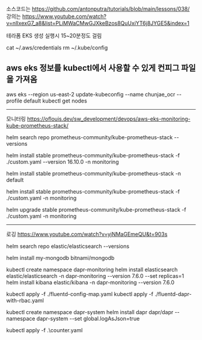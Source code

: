 소스코드는 https://github.com/antonputra/tutorials/blob/main/lessons/038/
강의는 https://www.youtube.com/watch?v=nIIxexG7_a8&list=PLiMWaCMwGJXkeBzos8QuUxiYT6j8JYGE5&index=1

테라폼 EKS 생성 실행시 15~20분정도 걸림

cat ~/.aws/credentials
rm ~/.kube/config
## aws eks 정보를 kubectl에서 사용할 수 있게 컨피그 파일을 가져옴
aws eks --region us-east-2 update-kubeconfig --name chunjae_ocr --profile default
kubectl get nodes 




------------------
모니터링
https://oflouis.dev/sw_development/devops/aws-eks-monitoring-kube-prometheus-stack/


helm search repo prometheus-community/kube-prometheus-stack --versions

helm install stable prometheus-community/kube-prometheus-stack -f ./custom.yaml --version 16.10.0 -n monitoring

helm install stable prometheus-community/kube-prometheus-stack -n default

helm install stable prometheus-community/kube-prometheus-stack -f ./custom.yaml -n monitoring

helm upgrade stable prometheus-community/kube-prometheus-stack -f ./custom.yaml -n monitoring

----------------------------------------------
로깅
https://www.youtube.com/watch?v=yjNMaGEmeQU&t=903s


helm search repo elastic/elasticsearch --versions

helm install my-mongodb bitnami/mongodb 

kubectl create namespace dapr-monitoring
helm install elasticsearch elastic/elasticsearch -n dapr-monitoring  --version 7.6.0 --set replicas=1
helm install kibana elastic/kibana -n dapr-monitoring --version 7.6.0

kubectl apply -f ./fluentd-config-map.yaml
kubectl apply -f ./fluentd-dapr-with-rbac.yaml

kubectl create namespace dapr-system
helm install dapr dapr/dapr --namespace dapr-system --set global.logAsJson=true

kubectl apply -f .\counter.yaml

